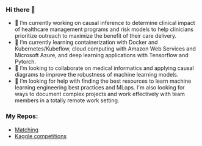 ### Hi there 👋

- 🔭 I’m currently working on causal inference to determine clinical impact of healthcare management programs and risk models to help clinicians prioritize outreach to maximize the benefit of their care delivery.
- 🌱 I’m currently learning containerization with Docker and Kubernetes/Kubeflow, cloud computing with Amazon Web Services and Microsoft Azure, and deep learning applications with Tensorflow and Pytorch.
- 👯 I’m looking to collaborate on medical informatics and applying causal diagrams to improve the robustness of machine learning models.
- 🤔 I’m looking for help with finding the best resources to learn machine learning engineering best practices and MLops. I'm also looking for ways to document complex projects and work effectively with team members in a totally remote work setting.


### My Repos:
- [Matching](https://github.com/ZackLarsen/Matching)
- [Kaggle competitions](https://github.com/ZackLarsen/kaggle)


<!--
**ZackLarsen/ZackLarsen** is a ✨ _special_ ✨ repository because its `README.md` (this file) appears on your GitHub profile.

Here are some ideas to get you started:

- 🔭 I’m currently working on ...
- 🌱 I’m currently learning ...
- 👯 I’m looking to collaborate on ...
- 🤔 I’m looking for help with ...
- 💬 Ask me about ...
- 📫 How to reach me: ...
- 😄 Pronouns: ...
- ⚡ Fun fact: ...
-->
